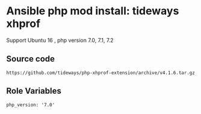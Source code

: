 # Ansible php mod install: tideways xhprof

Support Ubuntu 16 , php version 7.0, 7.1, 7.2

## Source code

    https://github.com/tideways/php-xhprof-extension/archive/v4.1.6.tar.gz

## Role Variables

    php_version: '7.0'
